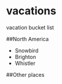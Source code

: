 # vacations
vacation bucket list 

##North America
* Snowbird 
* Brighton
* Whistler

##Other places 
